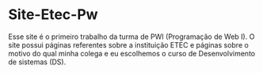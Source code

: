 # Site-Etec-Pw
Esse site é o primeiro trabalho da turma de PWI (Programação de Web I). O site possui páginas referentes sobre a instituição ETEC e páginas sobre o motivo do qual minha colega e eu escolhemos o curso de Desenvolvimento de sistemas (DS).
